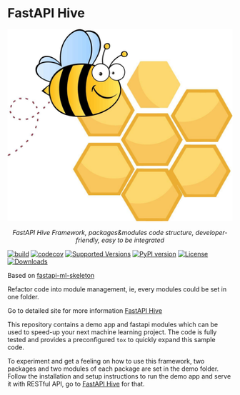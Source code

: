# FastAPI Hive

![architecture](docs/img/hive.jpg)

<p align="center">
    <em>FastAPI Hive Framework, packages&modules code structure, developer-friendly, easy to be integrated</em>
</p>

[![build](https://github.com/fanqingsong/fastapi-hive/workflows/pytest_flake8/badge.svg)](https://github.com/fanqingsong/fastapi-hive/actions)
[![codecov](https://codecov.io/gh/fanqingsong/fastapi-hive/branch/master/graph/badge.svg)](https://codecov.io/gh/fanqingsong/fastapi-hive)
[![Supported Versions](https://img.shields.io/pypi/pyversions/fastapi-hive.svg)](https://pypi.org/project/requests)
[![PyPI version](https://badge.fury.io/py/fastapi-hive.svg)](https://badge.fury.io/py/fastapi-hive)
[![License](https://img.shields.io/github/license/fanqingsong/fastapi-hive.svg)](https://github.com/fanqingsong/fastapi-hive)
[![Downloads](https://pepy.tech/badge/fastapi-hive)](https://pepy.tech/project/fastapi-hive)

Based on [fastapi-ml-skeleton](https://github.com/eightBEC/fastapi-ml-skeleton)

Refactor code into module management, ie, every modules could be set in one folder.

Go to detailed site for more information [FastAPI Hive](https://fanqingsong.github.io/fastapi-hive/)

This repository contains a demo app and fastapi modules which can be used to speed-up your next machine learning project. The code is fully tested and provides a preconfigured `tox` to quickly expand this sample code.

To experiment and get a feeling on how to use this framework, two packages and two modules of each package are set in the demo folder. Follow the installation and setup instructions to run the demo app and serve it with RESTful API, go to [FastAPI Hive](https://fanqingsong.github.io/fastapi-hive/) for that.

